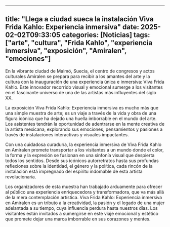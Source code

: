 
---
title: "Llega a ciudad sueca la instalación Viva Frida Kahlo: Experiencia inmersiva"
date: 2025-02-02T09:33:05
categories: [Noticias]
tags: ["arte", "cultura", "Frida Kahlo", "experiencia inmersiva", "exposición", "Amiralen", "emociones"]
---

En la vibrante ciudad de Malmö, Suecia, el centro de congresos y actos culturales Amiralen se prepara para recibir a los amantes del arte y la cultura con la inauguración de una experiencia única e inmersiva: Viva Frida Kahlo. Este innovador recorrido visual y emocional sumerge a los visitantes en el fascinante universo de una de las artistas más influyentes del siglo XX. 

La exposición Viva Frida Kahlo: Experiencia inmersiva es mucho más que una simple muestra de arte; es un viaje a través de la vida y obra de una figura icónica que ha dejado una huella imborrable en el mundo del arte. Los asistentes tendrán la oportunidad de adentrarse en la mente creativa de la artista mexicana, explorando sus emociones, pensamientos y pasiones a través de instalaciones interactivas y visuales impactantes.

Con una cuidadosa curaduría, la experiencia inmersiva de Viva Frida Kahlo en Amiralen promete transportar a los visitantes a un mundo donde el color, la forma y la expresión se fusionan en una sinfonía visual que despierta todos los sentidos. Desde sus icónicos autorretratos hasta sus profundas reflexiones sobre la identidad, el género y la política, cada rincón de la instalación está impregnado del espíritu indomable de esta artista revolucionaria.

Los organizadores de esta muestra han trabajado arduamente para ofrecer al público una experiencia enriquecedora y transformadora, que va más allá de la mera contemplación artística. Viva Frida Kahlo: Experiencia inmersiva en Amiralen es un tributo a la creatividad, la pasión y el legado de una mujer adelantada a su tiempo, cuya influencia perdura hasta nuestros días. Los visitantes están invitados a sumergirse en este viaje emocional y estético que promete dejar una marca imborrable en sus corazones y mentes.
    